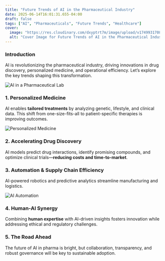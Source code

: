 ```yaml
---
title: "Future Trends of AI in the Pharmaceutical Industry"
date: 2025-06-14T16:01:31.655-04:00
draft: false
tags: ["AI", "Pharmaceuticals", "Future Trends", "Healthcare"]
cover:
  image: "https://res.cloudinary.com/dxyptrt7m/image/upload/v1749931708/sta596q6mmylyrnbmv5f.jpg"
  alt: "Cover Image for Future Trends of AI in the Pharmaceutical Industry"
---
```


### Introduction  
AI is revolutionizing the pharmaceutical industry, driving innovations in drug discovery, personalized medicine, and operational efficiency. Let’s explore the key trends shaping this transformation.  

![AI in a Pharmaceutical Lab](https://res.cloudinary.com/dxyptrt7m/image/upload/v1749930650/hhzfohptv8dl0hruijwm.jpg)

### 1. Personalized Medicine  
AI enables **tailored treatments** by analyzing genetic, lifestyle, and clinical data. This shift from one-size-fits-all to patient-specific therapies is improving outcomes.  

![Personalized Medicine](https://res.cloudinary.com/dxyptrt7m/image/upload/v1749930742/tkqfbzduf8qydvgc9she.jpg)

### 2. Accelerating Drug Discovery  
AI models predict drug interactions, identify promising compounds, and optimize clinical trials—**reducing costs and time-to-market**.  

### 3. Automation & Supply Chain Efficiency  
AI-powered robotics and predictive analytics streamline manufacturing and logistics.  

![AI Automation](https://res.cloudinary.com/dxyptrt7m/image/upload/v1749930840/oxpjdobwtqhj1a5cjwxc.jpg)

### 4. Human-AI Synergy  
Combining **human expertise** with AI-driven insights fosters innovation while addressing ethical and regulatory challenges.  

### 5. The Road Ahead  
The future of AI in pharma is bright, but collaboration, transparency, and robust governance will be key to sustainable adoption.  